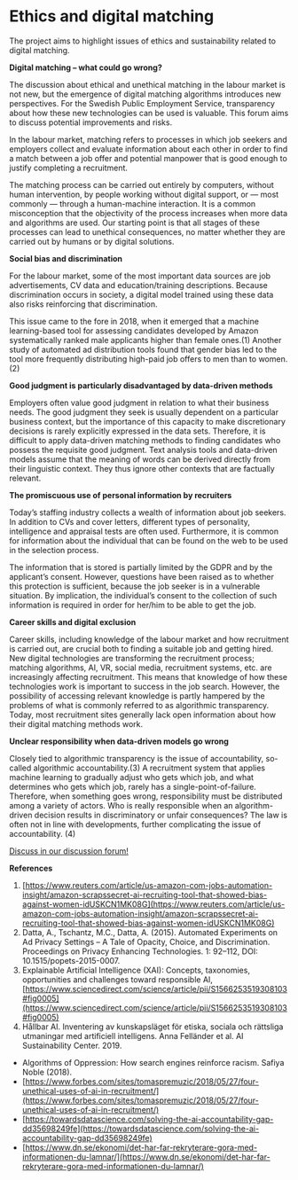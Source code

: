 # **Ethics and digital matching**

The project aims to highlight issues of ethics and sustainability related to digital matching.

**Digital matching – what could go wrong?**

The discussion about ethical and unethical matching in the labour market is not new, but the emergence of digital matching algorithms introduces new perspectives. For the Swedish Public Employment Service, transparency about how these new technologies can be used is valuable. This forum aims to discuss potential improvements and risks.

In the labour market, matching refers to processes in which job seekers and employers collect and evaluate information about each other in order to find a match between a job offer and potential manpower that is good enough to justify completing a recruitment.

The matching process can be carried out entirely by computers, without human intervention, by people working without digital support, or — most commonly — through a human-machine interaction. It is a common misconception that the objectivity of the process increases when more data and algorithms are used. Our starting point is that all stages of these processes can lead to unethical consequences, no matter whether they are carried out by humans or by digital solutions.

**Social bias and discrimination**

For the labour market, some of the most important data sources are job advertisements, CV data and education/training descriptions. Because discrimination occurs in society, a digital model trained using these data also risks reinforcing that discrimination.

This issue came to the fore in 2018, when it emerged that a machine learning-based tool for assessing candidates developed by Amazon systematically ranked male applicants higher than female ones.(1) Another study of automated ad distribution tools found that gender bias led to the tool more frequently distributing high-paid job offers to men than to women.(2)



**Good judgment is particularly disadvantaged by data-driven methods**

Employers often value good judgment in relation to what their business needs. The good judgment they seek is usually dependent on a particular business context, but the importance of this capacity to make discretionary decisions is rarely explicitly expressed in the data sets. Therefore, it is difficult to apply data-driven matching methods to finding candidates who possess the requisite good judgment. Text analysis tools and data-driven models assume that the meaning of words can be derived directly from their linguistic context. They thus ignore other contexts that are factually relevant.


**The promiscuous use of personal information by recruiters**

Today’s staffing industry collects a wealth of information about job seekers. In addition to CVs and cover letters, different types of personality, intelligence and appraisal tests are often used. Furthermore, it is common for information about the individual that can be found on the web to be used in the selection process.

The information that is stored is partially limited by the GDPR and by the applicant’s consent. However, questions have been raised as to whether this protection is sufficient, because the job seeker is in a vulnerable situation. By implication, the individual’s consent to the collection of such information is required in order for her/him to be able to get the job.



**Career skills and digital exclusion**

Career skills, including knowledge of the labour market and how recruitment is carried out, are crucial both to finding a suitable job and getting hired. New digital technologies are transforming the recruitment process; matching algorithms, AI, VR, social media, recruitment systems, etc. are increasingly affecting recruitment. This means that knowledge of how these technologies work is important to success in the job search. However, the possibility of accessing relevant knowledge is partly hampered by the problems of what is commonly referred to as algorithmic transparency. Today, most recruitment sites generally lack open information about how their digital matching methods work.



**Unclear responsibility when data-driven models go wrong**

Closely tied to algorithmic transparency is the issue of accountability, so-called algorithmic accountability.(3) A recruitment system that applies machine learning to gradually adjust who gets which job, and what determines who gets which job, rarely has a single-point-of-failure. Therefore, when something goes wrong, responsibility must be distributed among a variety of actors. Who is really responsible when an algorithm-driven decision results in discriminatory or unfair consequences? The law is often not in line with developments, further complicating the issue of accountability. (4)

[Discuss in our discussion forum!](https://forum.jobtechdev.se/t/digital-matchning-vad-kan-val-ga-fel/344)





**References**

1. [https://www.reuters.com/article/us-amazon-com-jobs-automation-insight/amazon-scrapssecret-ai-recruiting-tool-that-showed-bias-against-women-idUSKCN1MK08G](https://www.reuters.com/article/us-amazon-com-jobs-automation-insight/amazon-scrapssecret-ai-recruiting-tool-that-showed-bias-against-women-idUSKCN1MK08G)
2. Datta, A., Tschantz, M.C., Datta, A. (2015). Automated Experiments on Ad Privacy Settings – A Tale of Opacity, Choice, and Discrimination. Proceedings on Privacy Enhancing Technologies. 1: 92–112, DOI: 10.1515/popets-2015-0007.
3.  Explainable Artificial Intelligence (XAI): Concepts, taxonomies, opportunities and challenges toward responsible AI, [https://www.sciencedirect.com/science/article/pii/S1566253519308103#fig0005](https://www.sciencedirect.com/science/article/pii/S1566253519308103#fig0005)
4. Hållbar AI. Inventering av kunskapsläget för etiska, sociala och rättsliga utmaningar med artificiell intelligens. Anna Felländer et al. AI Sustainability Center. 2019.

- Algorithms of Oppression: How search engines reinforce racism. Safiya Noble (2018).
- [https://www.forbes.com/sites/tomaspremuzic/2018/05/27/four-unethical-uses-of-ai-in-recruitment/](https://www.forbes.com/sites/tomaspremuzic/2018/05/27/four-unethical-uses-of-ai-in-recruitment/)
- [https://towardsdatascience.com/solving-the-ai-accountability-gap-dd35698249fe](https://towardsdatascience.com/solving-the-ai-accountability-gap-dd35698249fe)
- [https://www.dn.se/ekonomi/det-har-far-rekryterare-gora-med-informationen-du-lamnar/](https://www.dn.se/ekonomi/det-har-far-rekryterare-gora-med-informationen-du-lamnar/)
